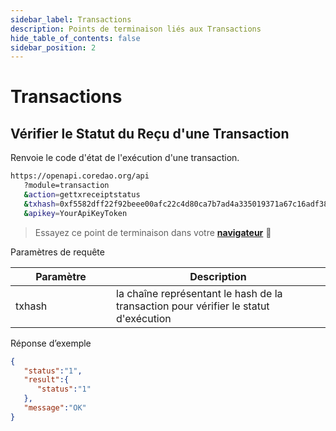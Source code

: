 ```yaml
---
sidebar_label: Transactions
description: Points de terminaison liés aux Transactions
hide_table_of_contents: false
sidebar_position: 2
---
```


# Transactions

## Vérifier le Statut du Reçu d'une Transaction

Renvoie le code d'état de l'exécution d'une transaction.

```bash
https://openapi.coredao.org/api
   ?module=transaction
   &action=gettxreceiptstatus
   &txhash=0xf5582dff22f92beee00afc22c4d80ca7b7ad4a335019371a67c16adf383b6afa
   &apikey=YourApiKeyToken
```

> Essayez ce point de terminaison dans votre [**navigateur**](https://openapi.coredao.org/api?module=transaction\\&action=gettxreceiptstatus\\&txhash=0xf5582dff22f92beee00afc22c4d80ca7b7ad4a335019371a67c16adf383b6afa\\&apikey=b4d33c1698e4446dbf0f05f520117a76) 🔗

Paramètres de requête

<table><thead><tr><th width="145">Paramètre</th><th>Description</th></tr></thead><tbody><tr><td>txhash</td><td>la chaîne représentant le hash de la transaction pour vérifier le statut d'exécution</td></tr></tbody></table>

Réponse d’exemple

```json
{
   "status":"1",
   "result":{
      "status":"1"
   },
   "message":"OK"
}
```
